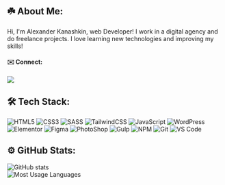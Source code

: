 ## ☘️ About Me:
Hi, I'm Alexander Kanashkin, web Developer! I work in a digital agency and do freelance projects. I love learning new technologies and improving my skills!

#### ✉️ Connect:
[<img src="https://img.shields.io/badge/Telegram-2CA5E0?style=for-the-badge&logo=telegram&logoColor=white"/>](https://t.me/adkanashkin)

## 🛠️ Tech Stack:

![HTML5](https://img.shields.io/badge/html5-%23E34F26.svg?style=for-the-badge&logo=html5&logoColor=white)
![CSS3](https://img.shields.io/badge/css3-%231572B6.svg?style=for-the-badge&logo=css3&logoColor=white)
![SASS](https://img.shields.io/badge/SASS-cd6799.svg?style=for-the-badge&logo=SASS&logoColor=white)
![TailwindCSS](https://img.shields.io/badge/tailwindcss-%2338B2AC.svg?style=for-the-badge&logo=tailwind-css&logoColor=white)
![JavaScript](https://img.shields.io/badge/javascript-%23323330.svg?style=for-the-badge&logo=javascript&logoColor=23F7DF1E)
![WordPress](https://img.shields.io/badge/wordpress-21759b.svg?style=for-the-badge&logo=wordpress&logoColor=white)
![Elementor](https://img.shields.io/badge/Elementor-ff7be5.svg?style=for-the-badge&logo=elementor&logoColor=white)
![Figma](https://img.shields.io/badge/figma-%23F24E1E.svg?style=for-the-badge&logo=figma&logoColor=white)
![PhotoShop](https://img.shields.io/badge/photoshop-2da9ff.svg?style=for-the-badge&logo=adobephotoshop&logoColor=white)
![Gulp](https://img.shields.io/badge/GULP-%23CF4647.svg?style=for-the-badge&logo=gulp&logoColor=white)
![NPM](https://img.shields.io/badge/NPM-%23000000.svg?style=for-the-badge&logo=npm&logoColor=white)
![Git](https://img.shields.io/badge/git-f05030.svg?style=for-the-badge&logo=git&logoColor=white)
![VS Code](https://img.shields.io/badge/Visual_Studio_Code-0078D4?style=for-the-badge&logo=visual%20studio%20code&logoColor=white)


## ⚙️ GitHub Stats:

![GitHub stats](https://github-readme-stats.vercel.app/api?username=kanashkin&show_icons=true&theme=dark) <br>
![Most Usage Languages](https://github-readme-stats.vercel.app/api/top-langs/?username=kanashkin&theme=dark&hide_border=false&include_all_commits=false&count_private=false&layout=compact)
